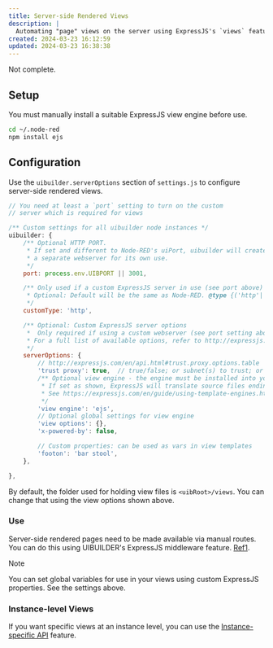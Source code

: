 ```yaml
---
title: Server-side Rendered Views
description: |
  Automating "page" views on the server using ExpressJS's `views` feature.
created: 2024-03-23 16:12:59
updated: 2024-03-23 16:38:38
---
```


Not complete.

## Setup

You must manually install a suitable ExpressJS view engine before use.

```bash
cd ~/.node-red
npm install ejs
```

## Configuration

Use the `uibuilder.serverOptions` section of `settings.js` to configure server-side rendered views.

```js
// You need at least a `port` setting to turn on the custom
// server which is required for views

/** Custom settings for all uibuilder node instances */
uibuilder: {
    /** Optional HTTP PORT.
     * If set and different to Node-RED's uiPort, uibuilder will create
     * a separate webserver for its own use.
     */
    port: process.env.UIBPORT || 3001,

    /** Only used if a custom ExpressJS server in use (see port above)
     * Optional: Default will be the same as Node-RED. @type {('http'|'https')}
     */
    customType: 'http',

    /** Optional: Custom ExpressJS server options
     *  Only required if using a custom webserver (see port setting above).
     * For a full list of available options, refer to http://expressjs.com/en/api.html#app.settings.table
     */
    serverOptions: {
        // http://expressjs.com/en/api.html#trust.proxy.options.table
        'trust proxy': true,  // true/false; or subnet(s) to trust; or custom function returning true/false. default=false
        /** Optional view engine - the engine must be installed into your userDir (e.g. where this file lives)
         * If set as shown, ExpressJS will translate source files ending in .ejs to HTML.
         * See https://expressjs.com/en/guide/using-template-engines.html for details.
         */
        'view engine': 'ejs',
        // Optional global settings for view engine
        'view options': {},
        'x-powered-by': false,

        // Custom properties: can be used as vars in view templates
        'footon': 'bar stool',
    },

},
```

By default, the folder used for holding view files is `<uibRoot>/views`. You can change that using the view options shown above.

### Use

Server-side rendered pages need to be made available via manual routes. You can do this using UIBUILDER's ExpressJS middleware feature. [Ref1](uib-configuration#ltuibrootgtconfiguibmiddlewarejs).

> [!NOTE]
> You can set global variables for use in your views using custom ExpressJS properties. See the settings above.

### Instance-level Views

If you want specific views at an instance level, you can use the [Instance-specific API](how-to/instance-apis) feature.
